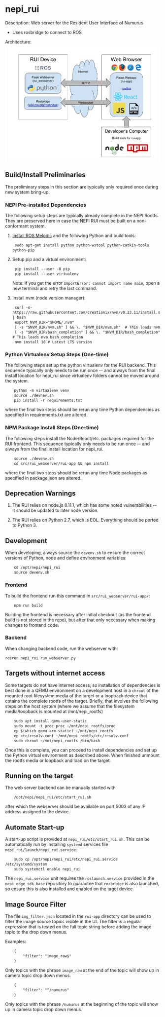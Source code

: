 # nepi_rui

Description: Web server for the Resident User Interface of Numurus

- Uses rosbridge to connect to ROS

Architecture:
![Alt text](/resources/architecture.png?raw=true "Architecture")


## Build/Install Preliminaries
The preliminary steps in this section are typically only required once during new system bring-up.

### NEPI Pre-installed Dependencies
The following setup steps are typically already complete in the NEPI Rootfs. They are preserved here in case the NEPI RUI must be built on a non-conformant system.
1. [Install ROS Melodic](http://wiki.ros.org/kinetic/Installation/Ubuntu) and the following Python and build tools:

        sudo apt-get install python python-wstool python-catkin-tools python-pip

1. Setup pip and a virtual environment:

        pip install --user -U pip
        pip install --user virtualenv

   Note: if you get the error ``ImportError: cannot import name main``, open a new terminal and retry the last command.        

1. Install nvm (node version manager):

        curl -o- https://raw.githubusercontent.com/creationix/nvm/v0.33.11/install.sh | bash
        export NVM_DIR="$HOME/.nvm"
        [ -s "$NVM_DIR/nvm.sh" ] && \. "$NVM_DIR/nvm.sh"  # This loads nvm
        [ -s "$NVM_DIR/bash_completion" ] && \. "$NVM_DIR/bash_completion"  # This loads nvm bash_completion
        nvm install 18 # Latest LTS version

### Python Virtualenv Setup Steps (One-time)
The following steps set up the python virtualenv for the RUI backend. This sequence typically only needs to be run once -- and always from the final install location for nepi_rui since virtualenv folders cannot be moved around the system.

        python -m virtualenv venv
        source ./devnev.sh
        pip install -r requirements.txt

where the final two steps should be rerun any time Python dependencies as specified in requirements.txt are altered.

### NPM Package Install Steps (One-time)
The following steps install the Node/React/etc. packages required for the RUI frontend. This sequence typically only needs to be run once -- and always from the final install location for nepi_rui.

        source ./devenv.sh
        cd src/rui_webserver/rui-app && npm install

where the final two steps should be rerun any time Node packages as specified in package.json are altered.

## Deprecation Warnings
1. The RUI relies on node.js 8.11.1, which has some noted vulnerabilities -- it should be updated to later node version.

1. The RUI relies on Python 2.7, which is EOL. Everything should be ported to Python 3.

## Development

When developing, always source the `devenv.sh` to ensure the correct versions of Python, node and define environment variables:

        cd /opt/nepi/nepi_rui
        source devenv.sh

### Frontend

To build the frontend run this command in `src/rui_webserver/rui-app/`:

        npm run build

Building the frontend is necessary after initial checkout (as the frontend build is not stored in the repo), but after that only necessary when making changes to frontend code.

### Backend

When changing backend code, run the webserver with:

    rosrun nepi_rui run_webserver.py

## Targets without internet access

Some targets do not have internet access, so installation of dependencies is best done in a QEMU environment on a development host in a `chroot` of the mounted root filesystem media of the target or a loopback device that cotains the complete rootfs of the target. Briefly, that involves the following steps on the host system (where we assume that the filesystem media/loopback is mounted at /mnt/nepi_rootfs)

        sudo apt install qemu-user-static
        sudo mount -t proc proc ~/mnt/nepi_rootfs/proc
        cp $(which qemu-arm-static) ~/mnt/nepi_rootfs
        cp etc/resolv.conf ~/mnt/nepi_rootfs/etc/resolv.conf
        sudo chroot ~/mnt/nepi_rootfs /bin/bash

Once this is complete, you can proceed to install dependencies and set up the Python virtual environment as described above. When finished unmount the rootfs media or loopback and load on the target.

## Running on the target

The web server backend can be manually started with

        /opt/nepi/nepi_rui/etc/start_rui.sh        

after which the webserver should be available on port 5003 of any IP address assigned to the device.

## Automate Start-up
A start-up script is provided at `nepi_rui/etc/start_rui.sh`. This can be automatically run by installing `systemd` services file `nepi_rui/launch/nepi_rui.service`:

        sudo cp /opt/nepi/nepi_rui/etc/nepi_rui.service /etc/systemd/system
        sudo systemctl enable nepi_rui

The `nepi_rui.service` unit requires the `roslaunch.service` provided in the `nepi_edge_sdk_base` repository to guarantee that `rosbridge` is also launched, so ensure this is also installed and enabled on the taget device.

## Image Source Filter

The file `img_filter.json` located in the `rui-app` directory can be used to filter the image source topics visible in the UI.  The filter is a regular expression that is tested on the full topic string before adding the image topic to the drop down menus.

Examples:

        {
            "filter": "image_raw$"
        }

Only topics with the phrase `image_raw` at the end of the topic will show up in camera topic drop down menus.

        {
            "filter": "^/numurus"
        }

Only topics with the phrase `/numurus` at the beginning of the topic will show up in camera topic drop down menus.
